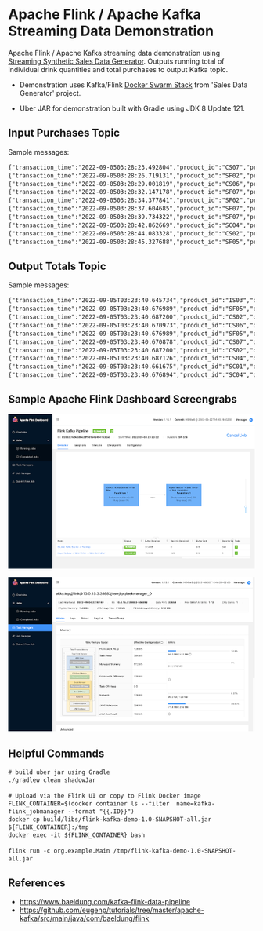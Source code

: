# Apache Flink / Apache Kafka Streaming Data Demonstration

Apache Flink / Apache Kafka streaming data demonstration
using [Streaming Synthetic Sales Data Generator](https://github.com/garystafford/streaming-sales-generator). Outputs
running total of individual drink quantities and total purchases to output Kafka topic.

* Demonstration uses
  Kafka/Flink [Docker Swarm Stack](https://github.com/garystafford/streaming-sales-generator/blob/main/docker-compose.yml)
  from 'Sales Data Generator' project.

* Uber JAR for demonstration built with Gradle using JDK 8 Update 121.

## Input Purchases Topic

Sample messages:

```txt
{"transaction_time":"2022-09-0503:28:23.492804","product_id":"CS07","price":4.99,"quantity":1,"is_member":false,"member_discount":0.0,"add_supplements":false,"supplement_price":0.0,"total_purchase":4.99}
{"transaction_time":"2022-09-0503:28:26.719131","product_id":"SF02","price":5.99,"quantity":3,"is_member":true,"member_discount":0.1,"add_supplements":true,"supplement_price":1.99,"total_purchase":21.55}
{"transaction_time":"2022-09-0503:28:29.001819","product_id":"CS06","price":4.99,"quantity":3,"is_member":true,"member_discount":0.1,"add_supplements":false,"supplement_price":0.0,"total_purchase":13.47}
{"transaction_time":"2022-09-0503:28:32.147178","product_id":"SF07","price":5.99,"quantity":2,"is_member":true,"member_discount":0.1,"add_supplements":false,"supplement_price":0.0,"total_purchase":10.78}
{"transaction_time":"2022-09-0503:28:34.377841","product_id":"SF02","price":5.99,"quantity":2,"is_member":true,"member_discount":0.1,"add_supplements":true,"supplement_price":1.99,"total_purchase":14.36}
{"transaction_time":"2022-09-0503:28:37.604685","product_id":"SF07","price":5.99,"quantity":1,"is_member":false,"member_discount":0.0,"add_supplements":true,"supplement_price":1.99,"total_purchase":7.98}
{"transaction_time":"2022-09-0503:28:39.734322","product_id":"SF07","price":5.99,"quantity":1,"is_member":true,"member_discount":0.1,"add_supplements":false,"supplement_price":0.0,"total_purchase":5.39}
{"transaction_time":"2022-09-0503:28:42.862669","product_id":"SC04","price":5.99,"quantity":1,"is_member":false,"member_discount":0.0,"add_supplements":true,"supplement_price":1.99,"total_purchase":7.98}
{"transaction_time":"2022-09-0503:28:44.083328","product_id":"CS02","price":4.99,"quantity":1,"is_member":false,"member_discount":0.0,"add_supplements":false,"supplement_price":0.0,"total_purchase":4.99}
{"transaction_time":"2022-09-0503:28:45.327688","product_id":"SF05","price":5.99,"quantity":1,"is_member":true,"member_discount":0.1,"add_supplements":false,"supplement_price":0.0,"total_purchase":5.39}
```

## Output Totals Topic

Sample messages:

```txt
{"transaction_time":"2022-09-05T03:23:40.645734","product_id":"IS03","quantity":25,"total_purchases":138.06999}
{"transaction_time":"2022-09-05T03:23:40.676989","product_id":"SF05","quantity":17,"total_purchases":125.29001}
{"transaction_time":"2022-09-05T03:23:40.687200","product_id":"CS02","quantity":19,"total_purchases":107.240005}
{"transaction_time":"2022-09-05T03:23:40.670973","product_id":"CS06","quantity":13,"total_purchases":73.31999}
{"transaction_time":"2022-09-05T03:23:40.676989","product_id":"SF05","quantity":19,"total_purchases":141.25002}
{"transaction_time":"2022-09-05T03:23:40.670878","product_id":"CS07","quantity":19,"total_purchases":99.86997}
{"transaction_time":"2022-09-05T03:23:40.687200","product_id":"CS02","quantity":20,"total_purchases":112.23}
{"transaction_time":"2022-09-05T03:23:40.687126","product_id":"CS04","quantity":11,"total_purchases":58.869995}
{"transaction_time":"2022-09-05T03:23:40.661675","product_id":"SC01","quantity":14,"total_purchases":92.600006}
{"transaction_time":"2022-09-05T03:23:40.676894","product_id":"SC04","quantity":17,"total_purchases":112.15999}
```

## Sample Apache Flink Dashboard Screengrabs

![Apache Flink Dashboard 1](screengrabs/flink_dashboard1.png)

![Apache Flink Dashboard 2](screengrabs/flink_dashboard2.png)

## Helpful Commands

```shell
# build uber jar using Gradle
./gradlew clean shadowJar

# Upload via the Flink UI or copy to Flink Docker image
FLINK_CONTAINER=$(docker container ls --filter  name=kafka-flink_jobmanager --format "{{.ID}}")
docker cp build/libs/flink-kafka-demo-1.0-SNAPSHOT-all.jar ${FLINK_CONTAINER}:/tmp
docker exec -it ${FLINK_CONTAINER} bash

flink run -c org.example.Main /tmp/flink-kafka-demo-1.0-SNAPSHOT-all.jar
```

## References

* <https://www.baeldung.com/kafka-flink-data-pipeline>
* <https://github.com/eugenp/tutorials/tree/master/apache-kafka/src/main/java/com/baeldung/flink>